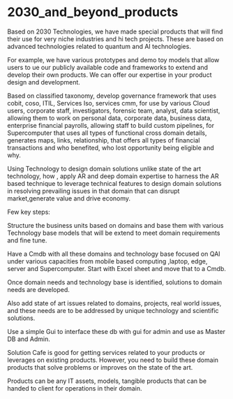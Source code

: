 # 2030_and_beyond_products
Based on 2030 Technologies, we have made special products that will find their use for very niche industries and hi tech projects. These are based on advanced technologies  related to quantum and AI technologies.

For example, we have various prototypes and demo toy models that allow users to ue our publicly available code and frameworks to extend and develop their own products. We can offer our expertise in your product design and development.

Based on classified taxonomy, develop governance framework that uses cobit, coso, ITIL, Services Iso, services cmm, for use by various Cloud users, corporate staff, investigators, forensic team, analyst, data scientist, allowing them to work on personal data, corporate data, business data, enterprise financial payrolls, allowing staff to build custom pipelines, for Supercomputer that uses all types of functional cross domain details, generates maps, links, relationship, that offers all types of financial transactions and who benefited, who lost opportunity being eligible and why. 

Using Technology to design domain solutions unlike state of the art technology, how , apply AR and deep domain expertise to harness the AR based technique to leverage technical features to design domain solutions in resolving prevailing issues in that domain that can disrupt market,generate value and drive economy.

Few key steps:

Structure the business units based on domains and base them with various Technology base models that will be extend to meet domain requirements and fine tune.

Have a Cmdb with all these domains and technology base focused on QAI under various capacities from mobile based computing ,laptop, edge, server and Supercomputer. Start with Excel sheet and move that to a Cmdb. 

Once domain needs and technology base is identified, solutions to domain needs are developed. 

Also add state of art issues related to domains, projects, real world issues, and these needs are to be addressed by unique technology and scientific solutions.

Use a simple Gui to interface these db with gui for admin and use as Master DB and Admin. 

Solution Cafe is good for getting services related to your products or leverages on existing products. However, you need to build these domain products that solve problems or improves on the state of the art. 

Products can be any IT assets, models, tangible products that can be handed to client for operations in their domain.



